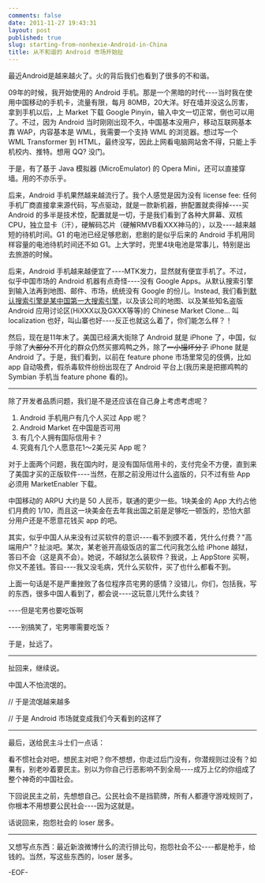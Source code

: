 ```yaml
---
comments: false
date: 2011-11-27 19:43:31
layout: post
published: true
slug: starting-from-nonhexie-Android-in-China
title: 从不和谐的 Android 市场开始扯
---
```


最近Android是越来越火了。火的背后我们也看到了很多的不和谐。

09年的时候，我开始使用的 Android 手机。那是一个黑暗的时代----当时我在使用中国移动的手机卡，流量有限，每月 80MB，20大洋。好在墙并没这么厉害，拿到手机以后，上 Market 下载 Google Pinyin，输入中文一切正常，倒也可以用了。不过，因为 Android 当时刚刚出现不久，中国基本没用户，移动互联网基本靠 WAP，内容基本是 WML，我需要一个支持 WML 的浏览器。想过写一个 WML Transformer 到 HTML，最终没写，因此上网看电脑网站舍不得，只能上手机校内、推特。想用 QQ? 没门。

于是，有了基于 Java 模拟器 (MicroEmulator) 的 Opera Mini，还可以直接穿墙。用的不亦乐乎。

后来，Android 手机果然越来越流行了。我个人感觉是因为没有 license fee: 任何手机厂商直接拿来源代码，写点驱动，就是一款新机器，拚配置就卖得掉----买 Android 的多半是技术悾，配置就是一切，于是我们看到了各种大屏幕、双核 CPU，独立显卡（汗），硬解码芯片（硬解RMVB看XXX神马的），以及----越来越短的待机时间。G1 的电池已经足够悲剧，悲剧的是似乎后来的 Android 手机用同样容量的电池待机时间还不如 G1。上大学时，兜里4块电池是常事儿，特别是出去旅游的时候。

后来，Android 手机越来越便宜了----MTK发力，显然就有便宜手机了。不过，似乎中国市场的 Android 机器有点奇怪----没有 Google Apps。从默认搜索引擎到输入法再到地图、邮件、市场，统统没有 Google 的份儿。Instead, 我们看到[默认搜索引擎是某中国第一大搜索引擎](http://www.cnbeta.com/articles/117298.htm)，以及该公司的地图、以及某些知名盗版 Android 应用讨论区(HiXXX以及GXXX等等)的 Chinese Market Clone... 叫 localization 也好，叫山寨也好----反正也就这么着了，你们能怎么样？！

然后，现在是11年末了。美国已经满大街除了 Android 就是 iPhone 了，中国，似乎除了<del>大部分</del>不开化的群众仍然买挪鸡鸭之外，除了<del>一小撮坏分子</del> iPhone 就是 Android 了。于是，我们看到，以前在 feature phone 市场里常见的伎俩，比如 app 自动吸费，假杀毒软件纷纷出现在了 Android 平台上(我历来是把挪鸡鸭的 Symbian 手机当 feature phone 看的)。

* * *

除了开发者品质问题，我们是不是还应该在自己身上考虑考虑呢？

  1. Android 手机用户有几个人买过 App 呢？
  2. Android Market 在中国是否可用
  3. 有几个人拥有国际信用卡？
  4. 究竟有几个人愿意花1～2美元买 App 呢？

对于上面两个问题，我在国内时，是没有国际信用卡的，支付完全不方便，直到来了美国才买的正版软件----当然，在那之前没用过什么盗版的，只不过有些 App 必须用 MarketEnabler 下载。

中国移动的 ARPU 大约是 50 人民币，联通的更少一些。1块美金的 App 大约占他们月费的 1/10，而且这一块美金在去年我出国之前是足够吃一顿饭的，恐怕大部分用户还是不愿意花钱买 app 的吧。

其实，似乎中国人从来没有过买软件的意识----看不到摸不着，凭什么付费？"高端用户"？扯淡吧。某次，某老爸开高级饭店的富二代问我怎么给 iPhone 越狱，答曰不会（这是真不会）。她说，不越狱怎么装软件？我说，上 AppStore 买啊，你又不差钱。答曰----我又没毛病，凭什么买软件，买了也什么都看不到。

上面一句话是不是严重挫败了各位程序员宅男的感情？没错儿，你们，包括我，写的东西，很多中国人看到了，都会说----这玩意儿凭什么卖钱？

----但是宅男也要吃饭啊

----别搞笑了，宅男哪需要吃饭？

于是，扯远了。

* * *

扯回来，继续说。

中国人不怕流氓的。

// 于是流氓越来越多

// 于是 Android 市场就变成我们今天看到的这样了

* * *

最后，送给民主斗士们一点话：

看不惯社会对吧，想民主对吧？你不想想，你走过后门没有，你潜规则过没有？如果有，别老吵着要民主。别以为你自己行恶影响不到全局----成万上亿的你组成了整个神奇的中国社会。

下回说民主之前，先想想自己。公民社会不是挡箭牌，所有人都遵守游戏规则了，你根本不用想要公民社会----因为这就是。

话说回来，抱怨社会的 loser 居多。

* * *

又想写点东西：最近新浪微博什么的流行排比句，抱怨社会不公----都是枪手，给钱的。当然，写这些东西的，loser 居多。

-EOF-
